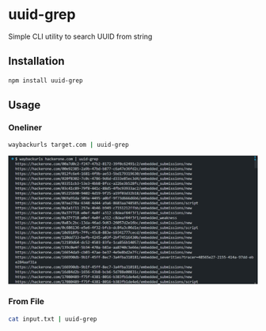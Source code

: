 # uuid-grep

Simple CLI utility to search UUID from string

## Installation

```bash
npm install uuid-grep
```

## Usage

### Oneliner

```bash
waybackurls target.com | uuid-grep
```

![Demo](./demo.png)

### From File

```bash
cat input.txt | uuid-grep
```
